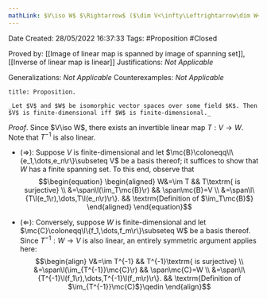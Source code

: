 ```yaml
---
mathLink: $V\iso W$ $\Rightarrow$ ($\dim V<\infty\Leftrightarrow\dim W<\infty$)
---
```


<div class="topSpace"></div>

Date Created: 28/05/2022 16:37:33
Tags: #Proposition #Closed

Proved by: [[Image of linear map is spanned by image of spanning set]], [[Inverse of linear map is linear]]
Justifications: _Not Applicable_

Generalizations: _Not Applicable_
Counterexamples: _Not Applicable_

``` ad-Proposition
title: Proposition.

_Let $V$ and $W$ be isomorphic vector spaces over some field $K$. Then $V$ is finite-dimensional iff $W$ is finite-dimensional._

```

_Proof_. Since $V\iso W$, there exists an invertible linear map $T:V\to W$. Note that $T^{-1}$ is also linear.
* ($\Rightarrow$): Suppose $V$ is finite-dimensional and let $\mc{B}\coloneqq\l\{e_1,\dots,e_n\r\}\subseteq V$ be a basis thereof; it suffices to show that $W$ has a finite spanning set. To this end, observe that
$$\begin{equation}
    \begin{aligned}
        W&=\im T && T\textrm{ is surjective} \\
        &=\span\l(\im_T\mc{B}\r) && \span\mc{B}=V \\
        &=\span\l\{T\l(e_1\r),\dots,T\l(e_n\r)\r\}. && \textrm{Definition of $\im_T\mc{B}$}
    \end{aligned}
\end{equation}$$

* ($\Leftarrow$): Conversely, suppose $W$ is finite-dimensional and let $\mc{C}\coloneqq\l\{f_1,\dots,f_m\r\}\subseteq W$ be a basis thereof. Since $T^{-1}:W\to V$ is also linear, an entirely symmetric argument applies here:
$$\begin{align}
    V&=\im T^{-1} && T^{-1}\textrm{ is surjective} \\
    &=\span\l(\im_{T^{-1}}\mc{C}\r) && \span\mc{C}=W \\
    &=\span\l\{T^{-1}\l(f_1\r),\dots,T^{-1}\l(f_m\r)\r\}. && \textrm{Definition of $\im_{T^{-1}}\mc{C}$}\qedin
\end{align}$$
